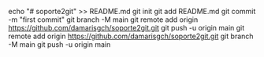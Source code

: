 echo "# soporte2git" >> README.md
git init
git add README.md
git commit -m "first commit"
git branch -M main
git remote add origin https://github.com/damarisgch/soporte2git.git
git push -u origin main
git remote add origin https://github.com/damarisgch/soporte2git.git
git branch -M main
git push -u origin main